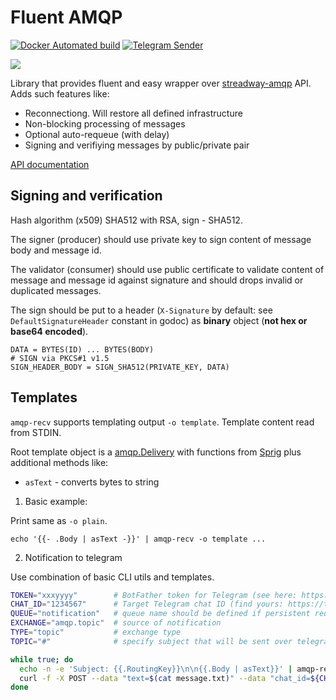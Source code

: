 # Fluent AMQP

[![Docker Automated build](https://img.shields.io/docker/automated/reddec/fluent-amqp.svg)](https://hub.docker.com/r/reddec/fluent-amqp/)
[![Telegram Sender](https://img.shields.io/docker/automated/reddec/fluent-amqp-telegram-sender.svg)](https://hub.docker.com/r/reddec/fluent-amqp-telegram-sender/)


[![](https://godoc.org/github.com/reddec/fluent-amqp?status.svg)](https://godoc.org/github.com/reddec/fluent-amqp)

Library that provides fluent and easy wrapper over [streadway-amqp](https://github.com/streadway/amqp) API.
Adds such features like:

- Reconnectiong. Will restore all defined infrastructure
- Non-blocking processing of messages
- Optional auto-requeue (with delay)
- Signing and verifiying messages by public/private pair

[API documentation](https://godoc.org/github.com/reddec/fluent-amqp)

## Signing and verification

Hash algorithm (x509) SHA512 with RSA, sign - SHA512.

The signer (producer) should use private key to sign content of message body and message id.

The validator (consumer) should use public certificate to validate content of message and message id against signature and should drops invalid or duplicated messages.

The sign should be put to a header (`X-Signature` by default: see `DefaultSignatureHeader` constant in godoc) as __binary__ object (**not hex or base64 encoded**).

```
DATA = BYTES(ID) ... BYTES(BODY)
# SIGN via PKCS#1 v1.5
SIGN_HEADER_BODY = SIGN_SHA512(PRIVATE_KEY, DATA)
```



## Templates



`amqp-recv` supports templating output `-o template`. Template content read from STDIN.

Root template object is a [amqp.Delivery](https://github.com/streadway/amqp/blob/dcfad599551a8042d2e1971a496f31624a7f4738/delivery.go#L28) with functions
from [Sprig](http://masterminds.github.io/sprig/) plus additional methods like:

* `asText` - converts bytes to string


1. Basic example:


Print same as `-o plain`.

```
echo '{{- .Body | asText -}}' | amqp-recv -o template ...
```

2. Notification to telegram

Use combination of basic CLI utils and templates.

```bash
TOKEN="xxxyyyy"        # BotFather token for Telegram (see here: https://t.me/BotFather)
CHAT_ID="1234567"      # Target Telegram chat ID (find yours: https://t.me/MyTelegramID_bot)
QUEUE="notification"   # queue name should be defined if persistent required
EXCHANGE="amqp.topic"  # source of notification
TYPE="topic"           # exchange type
TOPIC="#"              # specify subject that will be sent over telegram (# - everything)

while true; do
  echo -n -e 'Subject: {{.RoutingKey}}\n\n{{.Body | asText}}' | amqp-recv -o template -Q $QUEUE -e $EXCHANGE -k $TYPE "$TOPIC" > message.txt
  curl -f -X POST --data "text=$(cat message.txt)" --data "chat_id=${CHAT_ID}" "https://api.telegram.org/bot${TOKEN}/sendMessage" || exit 1
done
```